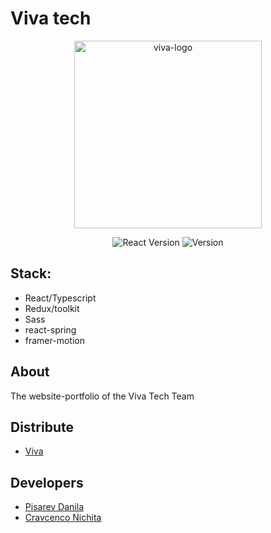 # Viva tech

<p align="center">
      <img src="https://i.ibb.co/KGm6XLz/metamphs.png" alt="viva-logo" width="300" height="300">
</p>

<p align="center">
   <img src="https://img.shields.io/badge/React-18.2.0-blue" alt="React Version">
   <img src="https://img.shields.io/badge/Version-v1.0(Alpha)-blueviolet" alt="Version">
</p>

## Stack:

- React/Typescript
- Redux/toolkit
- Sass
- react-spring
- framer-motion

## About

The website-portfolio of the Viva Tech Team

## Distribute

- [Viva](https://viva-tech.vercel.app/)

## Developers

- [Pisarev Danila](https://github.com/jobdn)
- [Cravcenco Nichita](https://github.com/NiceArti)
